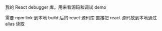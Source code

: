 我的 React debugger 库，用来看源码和调试 demo

~~需要 npm link 到本地 build 后的 react 源码库~~
直接把 react 源码放到本地通过 alias 读取
